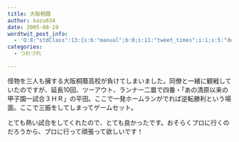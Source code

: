 ```yaml
---
title: 大阪桐蔭
author: kazu634
date: 2005-08-19
wordtwit_post_info:
  - 'O:8:"stdClass":13:{s:6:"manual";b:0;s:11:"tweet_times";i:1;s:5:"delay";i:0;s:7:"enabled";i:1;s:10:"separation";s:2:"60";s:7:"version";s:3:"3.7";s:14:"tweet_template";b:0;s:6:"status";i:2;s:6:"result";a:0:{}s:13:"tweet_counter";i:2;s:13:"tweet_log_ids";a:1:{i:0;i:1971;}s:9:"hash_tags";a:0:{}s:8:"accounts";a:1:{i:0;s:7:"kazu634";}}'
categories:
  - つれづれ

---
```

<div class="section">
<p>
    怪物を三人も擁する大阪桐蔭高校が負けてしまいました。同僚と一緒に観戦していたのですが、延長10回、ツーアウト、ランナー二塁で四番・「あの清原以来の甲子園一試合３ＨＲ」の平田。ここで一発ホームランがでれば逆転勝利という場面。ここで三振をしてしまってゲームセット。
</p></p> 
  
<p>
    とても熱い試合をしてくれたので、とても良かったです。おそらくプロに行くのだろうから、プロに行って頑張って欲しいです！
</p>
</div>
